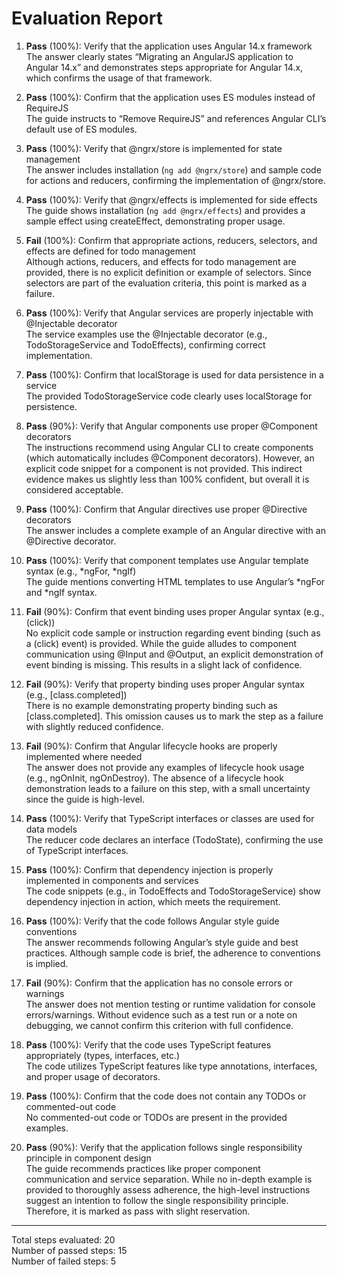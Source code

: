 # Evaluation Report

1. **Pass** (100%): Verify that the application uses Angular 14.x framework  
   The answer clearly states “Migrating an AngularJS application to Angular 14.x” and demonstrates steps appropriate for Angular 14.x, which confirms the usage of that framework.

2. **Pass** (100%): Confirm that the application uses ES modules instead of RequireJS  
   The guide instructs to “Remove RequireJS” and references Angular CLI’s default use of ES modules.

3. **Pass** (100%): Verify that @ngrx/store is implemented for state management  
   The answer includes installation (`ng add @ngrx/store`) and sample code for actions and reducers, confirming the implementation of @ngrx/store.

4. **Pass** (100%): Verify that @ngrx/effects is implemented for side effects  
   The guide shows installation (`ng add @ngrx/effects`) and provides a sample effect using createEffect, demonstrating proper usage.

5. **Fail** (100%): Confirm that appropriate actions, reducers, selectors, and effects are defined for todo management  
   Although actions, reducers, and effects for todo management are provided, there is no explicit definition or example of selectors. Since selectors are part of the evaluation criteria, this point is marked as a failure.

6. **Pass** (100%): Verify that Angular services are properly injectable with @Injectable decorator  
   The service examples use the @Injectable decorator (e.g., TodoStorageService and TodoEffects), confirming correct implementation.

7. **Pass** (100%): Confirm that localStorage is used for data persistence in a service  
   The provided TodoStorageService code clearly uses localStorage for persistence.

8. **Pass** (90%): Verify that Angular components use proper @Component decorators  
   The instructions recommend using Angular CLI to create components (which automatically includes @Component decorators). However, an explicit code snippet for a component is not provided. This indirect evidence makes us slightly less than 100% confident, but overall it is considered acceptable.

9. **Pass** (100%): Confirm that Angular directives use proper @Directive decorators  
   The answer includes a complete example of an Angular directive with an @Directive decorator.

10. **Pass** (100%): Verify that component templates use Angular template syntax (e.g., *ngFor, *ngIf)  
    The guide mentions converting HTML templates to use Angular’s *ngFor and *ngIf syntax.

11. **Fail** (90%): Confirm that event binding uses proper Angular syntax (e.g., (click))  
    No explicit code sample or instruction regarding event binding (such as a (click) event) is provided. While the guide alludes to component communication using @Input and @Output, an explicit demonstration of event binding is missing. This results in a slight lack of confidence.

12. **Fail** (90%): Verify that property binding uses proper Angular syntax (e.g., [class.completed])  
    There is no example demonstrating property binding such as [class.completed]. This omission causes us to mark the step as a failure with slightly reduced confidence.

13. **Fail** (90%): Confirm that Angular lifecycle hooks are properly implemented where needed  
    The answer does not provide any examples of lifecycle hook usage (e.g., ngOnInit, ngOnDestroy). The absence of a lifecycle hook demonstration leads to a failure on this step, with a small uncertainty since the guide is high-level.

14. **Pass** (100%): Verify that TypeScript interfaces or classes are used for data models  
    The reducer code declares an interface (TodoState), confirming the use of TypeScript interfaces.

15. **Pass** (100%): Confirm that dependency injection is properly implemented in components and services  
    The code snippets (e.g., in TodoEffects and TodoStorageService) show dependency injection in action, which meets the requirement.

16. **Pass** (100%): Verify that the code follows Angular style guide conventions  
    The answer recommends following Angular’s style guide and best practices. Although sample code is brief, the adherence to conventions is implied.

17. **Fail** (90%): Confirm that the application has no console errors or warnings  
    The answer does not mention testing or runtime validation for console errors/warnings. Without evidence such as a test run or a note on debugging, we cannot confirm this criterion with full confidence.

18. **Pass** (100%): Verify that the code uses TypeScript features appropriately (types, interfaces, etc.)  
    The code utilizes TypeScript features like type annotations, interfaces, and proper usage of decorators.

19. **Pass** (100%): Confirm that the code does not contain any TODOs or commented-out code  
    No commented-out code or TODOs are present in the provided examples.

20. **Pass** (90%): Verify that the application follows single responsibility principle in component design  
    The guide recommends practices like proper component communication and service separation. While no in-depth example is provided to thoroughly assess adherence, the high-level instructions suggest an intention to follow the single responsibility principle. Therefore, it is marked as pass with slight reservation.

---

Total steps evaluated: 20  
Number of passed steps: 15  
Number of failed steps: 5